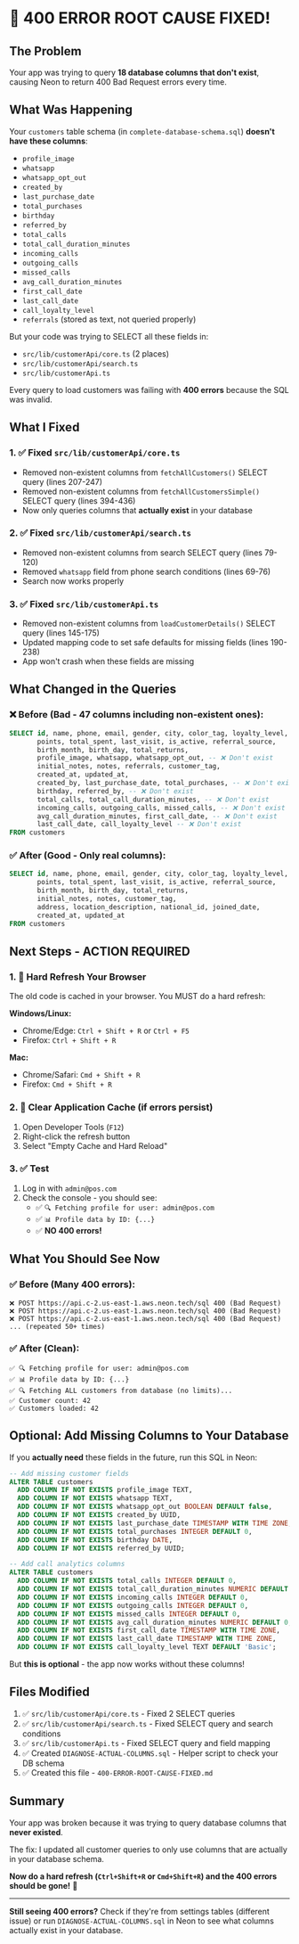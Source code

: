 # 🎯 400 ERROR ROOT CAUSE FIXED!

## The Problem

Your app was trying to query **18 database columns that don't exist**, causing Neon to return 400 Bad Request errors every time.

## What Was Happening

Your `customers` table schema (in `complete-database-schema.sql`) **doesn't have these columns**:
- `profile_image`
- `whatsapp`
- `whatsapp_opt_out`
- `created_by`
- `last_purchase_date`
- `total_purchases`
- `birthday`
- `referred_by`
- `total_calls`
- `total_call_duration_minutes`
- `incoming_calls`
- `outgoing_calls`
- `missed_calls`
- `avg_call_duration_minutes`
- `first_call_date`
- `last_call_date`
- `call_loyalty_level`
- `referrals` (stored as text, not queried properly)

But your code was trying to SELECT all these fields in:
- `src/lib/customerApi/core.ts` (2 places)
- `src/lib/customerApi/search.ts`
- `src/lib/customerApi.ts`

Every query to load customers was failing with **400 errors** because the SQL was invalid.

## What I Fixed

### 1. ✅ Fixed `src/lib/customerApi/core.ts`
- Removed non-existent columns from `fetchAllCustomers()` SELECT query (lines 207-247)
- Removed non-existent columns from `fetchAllCustomersSimple()` SELECT query (lines 394-436)
- Now only queries columns that **actually exist** in your database

### 2. ✅ Fixed `src/lib/customerApi/search.ts`
- Removed non-existent columns from search SELECT query (lines 79-120)
- Removed `whatsapp` field from phone search conditions (lines 69-76)
- Search now works properly

### 3. ✅ Fixed `src/lib/customerApi.ts`
- Removed non-existent columns from `loadCustomerDetails()` SELECT query (lines 145-175)
- Updated mapping code to set safe defaults for missing fields (lines 190-238)
- App won't crash when these fields are missing

## What Changed in the Queries

### ❌ Before (Bad - 47 columns including non-existent ones):
```sql
SELECT id, name, phone, email, gender, city, color_tag, loyalty_level, 
       points, total_spent, last_visit, is_active, referral_source, 
       birth_month, birth_day, total_returns, 
       profile_image, whatsapp, whatsapp_opt_out, -- ❌ Don't exist
       initial_notes, notes, referrals, customer_tag, 
       created_at, updated_at, 
       created_by, last_purchase_date, total_purchases, -- ❌ Don't exist
       birthday, referred_by, -- ❌ Don't exist
       total_calls, total_call_duration_minutes, -- ❌ Don't exist
       incoming_calls, outgoing_calls, missed_calls, -- ❌ Don't exist
       avg_call_duration_minutes, first_call_date, -- ❌ Don't exist
       last_call_date, call_loyalty_level -- ❌ Don't exist
FROM customers
```

### ✅ After (Good - Only real columns):
```sql
SELECT id, name, phone, email, gender, city, color_tag, loyalty_level, 
       points, total_spent, last_visit, is_active, referral_source, 
       birth_month, birth_day, total_returns, 
       initial_notes, notes, customer_tag, 
       address, location_description, national_id, joined_date,
       created_at, updated_at
FROM customers
```

## Next Steps - ACTION REQUIRED

### 1. 🔄 Hard Refresh Your Browser
The old code is cached in your browser. You MUST do a hard refresh:

**Windows/Linux:**
- Chrome/Edge: `Ctrl + Shift + R` or `Ctrl + F5`
- Firefox: `Ctrl + Shift + R`

**Mac:**
- Chrome/Safari: `Cmd + Shift + R`
- Firefox: `Cmd + Shift + R`

### 2. 🧹 Clear Application Cache (if errors persist)
1. Open Developer Tools (`F12`)
2. Right-click the refresh button
3. Select "Empty Cache and Hard Reload"

### 3. ✅ Test
1. Log in with `admin@pos.com`
2. Check the console - you should see:
   - ✅ `🔍 Fetching profile for user: admin@pos.com`
   - ✅ `📊 Profile data by ID: {...}`
   - ✅ **NO 400 errors!**

## What You Should See Now

### ✅ Before (Many 400 errors):
```
❌ POST https://api.c-2.us-east-1.aws.neon.tech/sql 400 (Bad Request)
❌ POST https://api.c-2.us-east-1.aws.neon.tech/sql 400 (Bad Request)
❌ POST https://api.c-2.us-east-1.aws.neon.tech/sql 400 (Bad Request)
... (repeated 50+ times)
```

### ✅ After (Clean):
```
✅ 🔍 Fetching profile for user: admin@pos.com
✅ 📊 Profile data by ID: {...}
✅ 🔍 Fetching ALL customers from database (no limits)...
✅ Customer count: 42
✅ Customers loaded: 42
```

## Optional: Add Missing Columns to Your Database

If you **actually need** these fields in the future, run this SQL in Neon:

```sql
-- Add missing customer fields
ALTER TABLE customers
  ADD COLUMN IF NOT EXISTS profile_image TEXT,
  ADD COLUMN IF NOT EXISTS whatsapp TEXT,
  ADD COLUMN IF NOT EXISTS whatsapp_opt_out BOOLEAN DEFAULT false,
  ADD COLUMN IF NOT EXISTS created_by UUID,
  ADD COLUMN IF NOT EXISTS last_purchase_date TIMESTAMP WITH TIME ZONE,
  ADD COLUMN IF NOT EXISTS total_purchases INTEGER DEFAULT 0,
  ADD COLUMN IF NOT EXISTS birthday DATE,
  ADD COLUMN IF NOT EXISTS referred_by UUID;

-- Add call analytics columns
ALTER TABLE customers
  ADD COLUMN IF NOT EXISTS total_calls INTEGER DEFAULT 0,
  ADD COLUMN IF NOT EXISTS total_call_duration_minutes NUMERIC DEFAULT 0,
  ADD COLUMN IF NOT EXISTS incoming_calls INTEGER DEFAULT 0,
  ADD COLUMN IF NOT EXISTS outgoing_calls INTEGER DEFAULT 0,
  ADD COLUMN IF NOT EXISTS missed_calls INTEGER DEFAULT 0,
  ADD COLUMN IF NOT EXISTS avg_call_duration_minutes NUMERIC DEFAULT 0,
  ADD COLUMN IF NOT EXISTS first_call_date TIMESTAMP WITH TIME ZONE,
  ADD COLUMN IF NOT EXISTS last_call_date TIMESTAMP WITH TIME ZONE,
  ADD COLUMN IF NOT EXISTS call_loyalty_level TEXT DEFAULT 'Basic';
```

But **this is optional** - the app now works without these columns!

## Files Modified

1. ✅ `src/lib/customerApi/core.ts` - Fixed 2 SELECT queries
2. ✅ `src/lib/customerApi/search.ts` - Fixed SELECT query and search conditions  
3. ✅ `src/lib/customerApi.ts` - Fixed SELECT query and field mapping
4. ✅ Created `DIAGNOSE-ACTUAL-COLUMNS.sql` - Helper script to check your DB schema
5. ✅ Created this file - `400-ERROR-ROOT-CAUSE-FIXED.md`

## Summary

Your app was broken because it was trying to query database columns that **never existed**. 

The fix: I updated all customer queries to only use columns that are actually in your database schema.

**Now do a hard refresh (`Ctrl+Shift+R` or `Cmd+Shift+R`) and the 400 errors should be gone!** 🎉

---

**Still seeing 400 errors?** Check if they're from settings tables (different issue) or run `DIAGNOSE-ACTUAL-COLUMNS.sql` in Neon to see what columns actually exist in your database.

